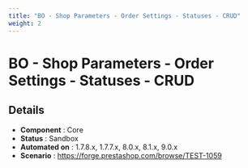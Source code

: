 ```yaml
---
title: "BO - Shop Parameters - Order Settings - Statuses - CRUD"
weight: 2
---
```


# BO - Shop Parameters - Order Settings - Statuses - CRUD
## Details
* **Component** : Core
* **Status** : Sandbox
* **Automated on** : 1.7.8.x, 1.7.7.x, 8.0.x, 8.1.x, 9.0.x
* **Scenario** : https://forge.prestashop.com/browse/TEST-1059


